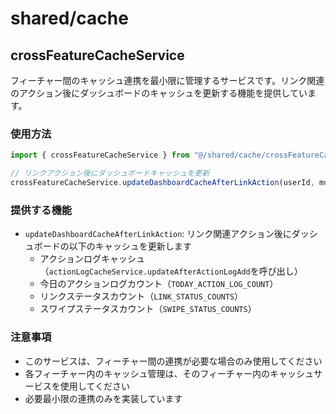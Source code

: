 # shared/cache

## crossFeatureCacheService

フィーチャー間のキャッシュ連携を最小限に管理するサービスです。リンク関連のアクション後にダッシュボードのキャッシュを更新する機能を提供しています。

### 使用方法

```typescript
import { crossFeatureCacheService } from "@/shared/cache/crossFeatureCacheService";

// リンクアクション後にダッシュボードキャッシュを更新
crossFeatureCacheService.updateDashboardCacheAfterLinkAction(userId, mutate);
```

### 提供する機能

- `updateDashboardCacheAfterLinkAction`: リンク関連アクション後にダッシュボードの以下のキャッシュを更新します
  - アクションログキャッシュ（`actionLogCacheService.updateAfterActionLogAdd`を呼び出し）
  - 今日のアクションログカウント（`TODAY_ACTION_LOG_COUNT`）
  - リンクステータスカウント（`LINK_STATUS_COUNTS`）
  - スワイプステータスカウント（`SWIPE_STATUS_COUNTS`）

### 注意事項

- このサービスは、フィーチャー間の連携が必要な場合のみ使用してください
- 各フィーチャー内のキャッシュ管理は、そのフィーチャー内のキャッシュサービスを使用してください
- 必要最小限の連携のみを実装しています
